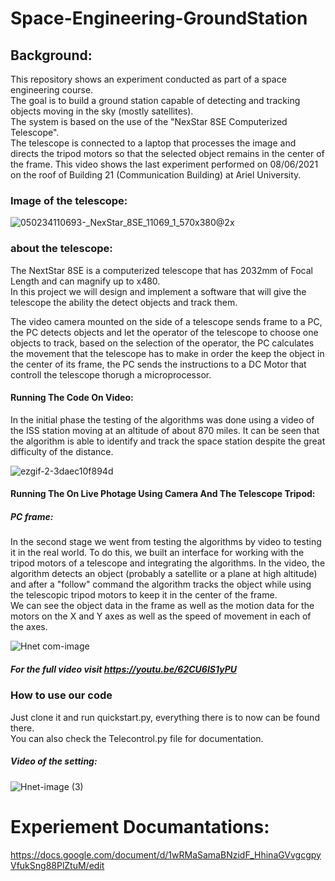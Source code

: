 # Space-Engineering-GroundStation


## Background: 

This repository shows an experiment conducted as part of a space engineering course. <br />
The goal is to build a ground station capable of detecting and tracking objects moving in the sky (mostly satellites).<br />
The system is based on the use of the "NexStar 8SE Computerized Telescope". <br />
The telescope is connected to a laptop that processes the image and directs the tripod motors so that the selected object remains in the center of the frame.
This video shows the last experiment performed on 08/06/2021 on the roof of Building 21 (Communication Building) at Ariel University.<br />


### Image of the telescope: 

![050234110693-_NexStar_8SE_11069_1_570x380@2x](https://user-images.githubusercontent.com/57401083/120164921-5ad82980-c1fb-11eb-9b6a-66e0d66d3fdf.jpg)


### about the telescope: 

The NextStar 8SE is a computerized telescope that has 2032mm of Focal Length and can magnify up to x480. <br />
In this project we will design and implement a software that will give the telescope the ability the detect objects and track them. <br />

The video camera mounted on the side of a telescope sends frame to a PC, the PC detects objects and let the operator of the telescope to choose one objects to track,
based on the selection of the operator, the PC calculates the movement that the telescope has to make in order the keep the object
in the center of its frame, the PC sends the instructions to a DC Motor that controll the telescope thorugh a microprocessor. <br />


#### Running The Code On Video: 
In the initial phase the testing of the algorithms was done using a video of the ISS station moving at an altitude of about 870 miles.
It can be seen that the algorithm is able to identify and track the space station despite the great difficulty of the distance.<br />

![ezgif-2-3daec10f894d](https://user-images.githubusercontent.com/57401083/120172646-8d862000-c203-11eb-9412-6fd2db1137b8.gif)


#### Running The On Live Photage Using Camera And The Telescope Tripod: 

##### PC frame: 
In the second stage we went from testing the algorithms by video to testing it in the real world.
To do this, we built an interface for working with the tripod motors of a telescope and integrating the algorithms.
In the video, the algorithm detects an object (probably a satellite or a plane at high altitude) and after a "follow" command the algorithm tracks the object while using the telescopic tripod motors to keep it in the center of the frame. <br />
We can see the object data in the frame as well as the motion data for the motors on the X and Y axes as well as the speed of movement in each of the axes.

![Hnet com-image](https://user-images.githubusercontent.com/57187365/121262624-203a5500-c8bd-11eb-8afd-840619c753f7.gif)


  ##### For the full video visit https://youtu.be/62CU6IS1yPU <br />

  
  ### How to use our code 
  Just clone it and run quickstart.py, everything there is to now can be found there. <br />
  You can also check the Telecontrol.py file for documentation. <br />


##### Video of the setting: 

![Hnet-image (3)](https://user-images.githubusercontent.com/57187365/121263150-e1f16580-c8bd-11eb-9809-58de113640a3.gif)





# Experiement Documantations: 
https://docs.google.com/document/d/1wRMaSamaBNzidF_HhinaGVvgcgpyVfukSng88PlZtuM/edit
